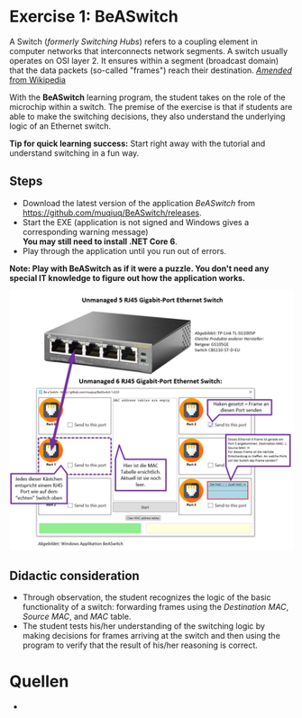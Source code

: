 # Exercise 1: BeASwitch

A Switch (*formerly Switching Hubs*) refers to a coupling element in computer networks that interconnects network segments. A switch usually operates on OSI layer 2. It ensures within a segment (broadcast domain) that the data packets (so-called "frames") reach their destination. [*Amended* from Wikipedia][1]

With the **BeASwitch** learning program, the student takes on the role of the microchip within a switch. The premise of the exercise is that if students are able to make the switching decisions, they also understand the underlying logic of an Ethernet switch. 

**Tip for quick learning success:** Start right away with the tutorial and understand switching in a fun way.

## Steps
 - Download the latest version of the application *BeASwitch* from https://github.com/muqiuq/BeASwitch/releases.
 - Start the EXE (application is not signed and Windows gives a corresponding warning message)<br>**You may still need to install .NET Core 6**.
 - Play through the application until you run out of errors. 

**Note: Play with BeASwitch as if it were a puzzle. You don't need any special IT knowledge to figure out how the application works.**

![Screenshot BeASwitch](media/BeASwitch_Explanation.PNG)

## Didactic consideration
 - Through observation, the student recognizes the logic of the basic functionality of a switch: forwarding frames using the *Destination MAC*, *Source MAC*, and *MAC* table. 
 - The student tests his/her understanding of the switching logic by making decisions for frames arriving at the switch and then using the program to verify that the result of his/her reasoning is correct. 

# Quellen
 - [1]: https://de.wikipedia.org/wiki/Switch_(Netzwerktechnik) "Wikipedia DE"
